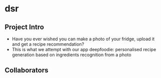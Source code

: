 # dsr

## Project Intro
* Have you ever wished you can make a photo of your fridge, upload it and get a recipe recommendation?
* This is what we attempt with our app deepfoodie: personalised recipe generation based on ingredients recognition from a photo

## Collaborators